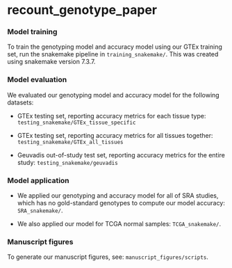 # recount_genotype_paper

### Model training 

To train the genotyping model and accuracy model using our GTEx training set, run the snakemake pipeline in `training_snakemake/`. This was created using snakemake version 7.3.7.

### Model evaluation

We evaluated our genotyping model and accuracy model for the following datasets:

- GTEx testing set, reporting accuracy metrics for each tissue type: `testing_snakemake/GTEx_tissue_specific`

- GTEx testing set, reporting accuracy metrics for all tissues together: `testing_snakemake/GTEx_all_tissues`

- Geuvadis out-of-study test set, reporting accuracy metrics for the entire study: `testing_snakemake/geuvadis`

### Model application

- We applied our genotyping and accuracy model for all of SRA studies, which has no gold-standard genotypes to compute our model accuracy: `SRA_snakemake/`.

- We also applied our model for TCGA normal samples: `TCGA_snakemake/`.

### Manuscript figures

To generate our manuscript figures, see: `manuscript_figures/scripts`. 

